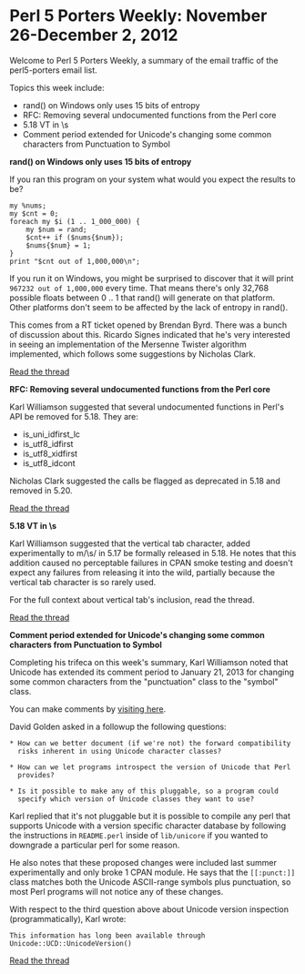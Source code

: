 Perl 5 Porters Weekly: November 26-December 2, 2012
===================================================

Welcome to Perl 5 Porters Weekly, a summary of the email traffic of the
perl5-porters email list. 

Topics this week include:

* rand() on Windows only uses 15 bits of entropy
* RFC: Removing several undocumented functions from the Perl core
* 5.18 VT in \s
* Comment period extended for Unicode's changing some common characters from
  Punctuation to Symbol

**rand() on Windows only uses 15 bits of entropy**

If you ran this program on your system what would you expect the results to
be?

    my %nums;
    my $cnt = 0;
    foreach my $i (1 .. 1_000_000) {
        my $num = rand;
        $cnt++ if ($nums{$num});
        $nums{$num} = 1;
    }
    print "$cnt out of 1,000,000\n";

If you run it on Windows, you might be surprised to discover that it will
print `967232 out of 1,000,000` every time.  That means there's only 32,768
possible floats between 0 .. 1 that rand() will generate on that platform.
Other platforms don't seem to be affected by the lack of entropy in rand().

This comes from a RT ticket opened by Brendan Byrd. There was a bunch of
discussion about this. Ricardo Signes indicated that he's very interested in
seeing an implementation of the Mersenne Twister algorithm implemented,
which follows some suggestions by Nicholas Clark.

[Read the thread][1]

**RFC: Removing several undocumented functions from the Perl core**

Karl Williamson suggested that several undocumented functions in Perl's API
be removed for 5.18.  They are:

* is\_uni\_idfirst\_lc
* is\_utf8\_idfirst
* is\_utf8\_xidfirst
* is\_utf8\_idcont

Nicholas Clark suggested the calls be flagged as deprecated in 5.18 and
removed in 5.20.

[Read the thread][2]

**5.18 VT in \\s**

Karl Williamson suggested that the vertical tab character, added
experimentally to m/\\s/ in 5.17 be formally released in 5.18. He notes that
this addition caused no perceptable failures in CPAN smoke testing and
doesn't expect any failures from releasing it into the wild, partially
because the vertical tab character is so rarely used.

For the full context about vertical tab's inclusion, read the thread.

[Read the thread][3]

**Comment period extended for Unicode's changing some common characters from 
Punctuation to Symbol**

Completing his trifeca on this week's summary, Karl Williamson noted that
Unicode has extended its comment period to January 21, 2013 for changing
some common characters from the "punctuation" class to the "symbol" class.

You can make comments by [visiting here][4].

David Golden asked in a followup the following questions:

    * How can we better document (if we're not) the forward compatibility
      risks inherent in using Unicode character classes?

    * How can we let programs introspect the version of Unicode that Perl
      provides?

    * Is it possible to make any of this pluggable, so a program could
      specify which version of Unicode classes they want to use?

Karl replied that it's not pluggable but it is possible to compile any perl
that supports Unicode with a version specific character database by
following the instructions in `README.perl` inside of `lib/unicore` if you
wanted to downgrade a particular perl for some reason.

He also notes that these proposed changes were included last summer
experimentally and only broke 1 CPAN module. He says that the `[[:punct:]]`
class matches both the Unicode ASCII-range symbols plus punctuation, so most
Perl programs will not notice any of these changes.

With respect to the third question above about Unicode version inspection
(programmatically), Karl wrote:

    This information has long been available through Unicode::UCD::UnicodeVersion()
    

[Read the thread][5]
    
[1]: http://www.nntp.perl.org/group/perl.perl5.porters/2012/11/msg195890.html
[2]: http://www.nntp.perl.org/group/perl.perl5.porters/2012/11/msg195918.html    
[3]: http://www.nntp.perl.org/group/perl.perl5.porters/2012/11/msg195937.html
[4]: http://www.unicode.org/review/pri228/
[5]: http://www.nntp.perl.org/group/perl.perl5.porters/2012/11/msg195940.html

